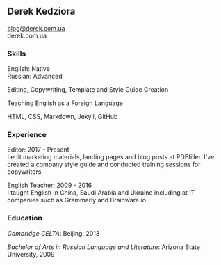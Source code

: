 ## Derek Kedziora  
blog@derek.com.ua      
derek.com.ua

### Skills

English: Native  
Russian: Advanced

Editing, Copywriting, Template and Style Guide Creation

Teaching English as a Foreign Language

HTML, CSS, Markdown, Jekyll, GitHub

### Experience

Editor: 2017 - Present  
I edit marketing materials, landing pages and blog posts at PDFfiller. I've created a company style guide and conducted training sessions for copywriters.

English Teacher: 2009 - 2016  
I taught English in China, Saudi Arabia and Ukraine including at IT companies such as Grammarly and Brainware.io.  

### Education

*Cambridge CELTA*: Beijing, 2013

*Bachelor of Arts in Russian Language and Literature*: Arizona State University, 2009

